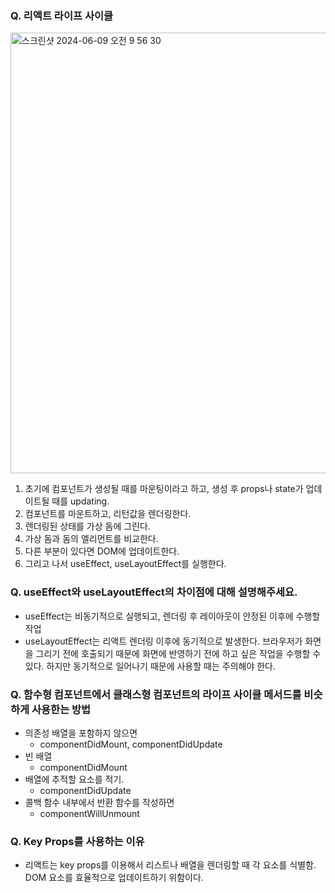### Q. 리액트 라이프 사이클

<img width="705" alt="스크린샷 2024-06-09 오전 9 56 30" src="https://gist.github.com/assets/78193416/64408e9a-df3e-4ca3-92ac-c20a901ebb8d">

1. 초기에 컴포넌트가 생성될 때를 마운팅이라고 하고, 생성 후 props나 state가 업데이트될 때를 updating.
2. 컴포넌트를 마운트하고, 리턴값을 렌더링한다.
3. 렌더링된 상태를 가상 돔에 그린다.
4. 가상 돔과 돔의 엘리먼트를 비교한다.
5. 다른 부분이 있다면 DOM에 업데이트한다.
6. 그리고 나서 useEffect, useLayoutEffect를 실행한다.

### Q. useEffect와 useLayoutEffect의 차이점에 대해 설명해주세요.

- useEffect는 비동기적으로 실행되고, 렌더링 후 레이아웃이 안정된 이후에 수행할 작업
- useLayoutEffect는 리액트 렌더링 이후에 동기적으로 발생한다. 브라우저가 화면을 그리기 전에 호출되기 때문에 화면에 반영하기 전에 하고 싶은 작업을 수행할 수 있다. 하지만 동기적으로 일어나기 때문에 사용할 때는 주의해야 한다.

### Q. 함수형 컴포넌트에서 클래스형 컴포넌트의 라이프 사이클 메서드를 비슷하게 사용한는 방법

- 의존성 배열을 포함하지 않으면
  - componentDidMount, componentDidUpdate
- 빈 배열
  - componentDidMount
- 배열에 추적할 요소를 적기.
  - componentDidUpdate
- 콜백 함수 내부에서 반환 함수를 작성하면
  - componentWillUnmount

### Q. Key Props를 사용하는 이유

- 리액트는 key props를 이용해서 리스트나 배열을 렌더링할 때 각 요소를 식별함. DOM 요소를 효율적으로 업데이트하기 위함이다.
